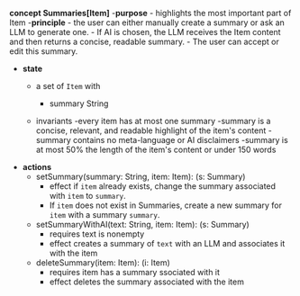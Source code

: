 **concept Summaries[Item]**
-**purpose**
    - highlights the most important part of Item
-**principle**
    - the user can either manually create a summary or ask an LLM to generate one. 
    - If AI is chosen, the LLM receives the Item content and then returns a concise, readable summary. 
    - The user can accept or edit this summary.
- **state**
    - a set of `Item` with 
        - summary String  

    - invariants
        -every item has at most one summary
        -summary is a concise, relevant, and readable highlight of the item's content
        -summary contains no meta-language or AI disclaimers
        -summary is at most 50% the length of the item's content or under 150 words
- **actions**
    - setSummary(summary: String, item: Item): (s: Summary)
        - effect if `item` already exists, change the summary associated with `item` to `summary`.  
        - If `item` does not exist in Summaries, create a new summary for `item` with a summary `summary`.
    - setSummaryWithAI(text: String, item: Item): (s: Summary)
        - requires text is nonempty
        - effect creates a summary of `text` with an LLM and associates it with the item
    - deleteSummary(item: Item): (i: Item)
        - requires item has a summary ssociated with it
        - effect deletes the summary associated with the item